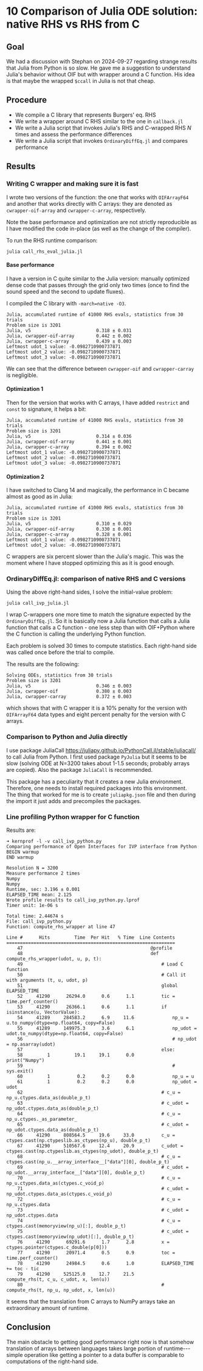 # 10 Comparison of Julia ODE solution: native RHS vs RHS from C

## Goal

We had a discussion with Stephan on 2024-09-27 regarding strange results
that Julia from Python is so slow.
He gave me a suggestion to understand Julia's behavior without OIF but
with wrapper around a C function.
His idea is that maybe the wrapped `$ccall` in Julia is not that cheap.


## Procedure

- We compile a C library that represents Burgers' eq. RHS
- We write a wrapper around C RHS similar to the one in `callback.jl`
- We write a Julia script that invokes Julia's RHS and C-wrapped RHS $N$ times
  and assess the performance differences
- We write a Julia script that invokes `OrdinaryDiffEq.jl` and compares
  performance


## Results

### Writing C wrapper and making sure it is fast

I wrote two versions of the function: the one that works with `OIFArrayF64`
and another that works directly with C arrays:
they are denoted as `cwrapper-oif-array` and `cwrapper-c-array`, respectively.

Note the base performance and optimization are not strictly reproducible
as I have modified the code in-place (as well as the change of the compiler).

To run the RHS runtime comparison:
```
julia call_rhs_eval_julia.jl
```

#### Base performance

I have a version in C quite similar to the Julia version:
manually optimized dense code that passes through the grid only two times
(once to find the sound speed and the second to update fluxes).

I compiled the C library with `-march=native -O3`.
```
Julia, accumulated runtime of 41000 RHS evals, statistics from 30 trials
Problem size is 3201
Julia, v5                        0.318 ± 0.031
Julia, cwrapper-oif-array        0.442 ± 0.002
Julia, cwrapper-c-array          0.439 ± 0.003
Leftmost udot_1 value: -0.0982710900737871
Leftmost udot_2 value: -0.0982710900737871
Leftmost udot_3 value: -0.0982710900737871
```
We can see that the difference between `cwrapper-oif` and `cwrapper-carray` is
negligible.

#### Optimization 1

Then for the version that works with C arrays, I have added `restrict`
and `const` to signature, it helps a bit:
```
Julia, accumulated runtime of 41000 RHS evals, statistics from 30 trials
Problem size is 3201
Julia, v5                        0.314 ± 0.036
Julia, cwrapper-oif-array        0.441 ± 0.001
Julia, cwrapper-c-array          0.394 ± 0.002
Leftmost udot_1 value: -0.0982710900737871
Leftmost udot_2 value: -0.0982710900737871
Leftmost udot_3 value: -0.0982710900737871
```

#### Optimization 2

I have switched to Clang 14 and magically, the performance in C became
almost as good as in Julia:
```
Julia, accumulated runtime of 41000 RHS evals, statistics from 30 trials
Problem size is 3201
Julia, v5                        0.310 ± 0.029
Julia, cwrapper-oif-array        0.330 ± 0.001
Julia, cwrapper-c-array          0.328 ± 0.001
Leftmost udot_1 value: -0.0982710900737871
Leftmost udot_2 value: -0.0982710900737871
```

C wrappers are six percent slower than the Julia's magic.
This was the moment where I have stopped optimizing this as it is good enough.

### OrdinaryDiffEq.jl: comparison of native RHS and C versions

Using the above right-hand sides, I solve the initial-value problem:
```
julia call_ivp_julia.jl
```

I wrap C-wrappers one more time to match the signature expected by the
`OrdinaryDiffEq.jl`.
So it is basically now a Julia function that calls a Julia function that calls
a C function - one less step than with OIF+Python where the C function
is calling the underlying Python function.

Each problem is solved 30 times to compute statistics.
Each right-hand side was called once before the trial to compile.

The results are the following:
```
Solving ODEs, statistics from 30 trials
Problem size is 3201
Julia, v5                        0.346 ± 0.003
Julia, cwrapper-oif              0.380 ± 0.003
Julia, cwrapper-carray           0.372 ± 0.003
```
which shows that with C wrapper it is a 10% penalty for the version
with `OIFArrayF64` data types and eight percent penalty for the version
with C arrays.


### Comparison to Python and Julia directly

I use package JuliaCall https://juliapy.github.io/PythonCall.jl/stable/juliacall/
to call Julia from Python.
I first used package `PyJulia` but it seems to be slow (solving ODE at N=3200
takes about 1-1.5 seconds; probably arrays are copied).
Also the package `JuliaCall` is recommended.

This package has a peculiarity that it creates a new Julia environment.
Therefore, one needs to install required packages into this environment.
The thing that worked for me is to create `juliapkg.json` file and then
during the import it just adds and precompiles the packages.


### Line profiling Python wrapper for C function

Results are:
```
➜ kernprof -l -v call_ivp_python.py
Comparing performance of Open Interfaces for IVP interface from Python
BEGIN warmup
END warmup

Resolution N = 3200
Measure performance 2 times
Numpy
Numpy
Runtime, sec: 3.196 ± 0.001
ELAPSED_TIME mean: 2.125
Wrote profile results to call_ivp_python.py.lprof
Timer unit: 1e-06 s

Total time: 2.44674 s
File: call_ivp_python.py
Function: compute_rhs_wrapper at line 47

Line #      Hits         Time  Per Hit   % Time  Line Contents
==============================================================
    47                                               @profile
    48                                               def compute_rhs_wrapper(udot, u, p, t):
    49                                                   # Load C function
    50                                                   # Call it with arguments (t, u, udot, p)
    51                                                   global ELAPSED_TIME
    52     41290      26294.0      0.6      1.1          tic = time.perf_counter()
    53     41290      26366.1      0.6      1.1          if isinstance(u, VectorValue):
    54     41289     284583.2      6.9     11.6              np_u = u.to_numpy(dtype=np.float64, copy=False)
    55     41289     149975.3      3.6      6.1              np_udot = udot.to_numpy(dtype=np.float64, copy=False)
    56                                                       # np_udot = np.asarray(udot)
    57                                                   else:
    58         1         19.1     19.1      0.0              print("Numpy")
    59                                                       # sys.exit()
    60         1          0.2      0.2      0.0              np_u = u
    61         1          0.2      0.2      0.0              np_udot = udot
    62                                                   # c_u = np_u.ctypes.data_as(double_p_t)
    63                                                   # c_udot = np_udot.ctypes.data_as(double_p_t)
    64                                                   # c_u = np_u.ctypes._as_parameter_
    65                                                   # c_udot = np_udot.ctypes.data_as(double_p_t)
    66     41290     808564.5     19.6     33.0          c_u = ctypes.cast(np.ctypeslib.as_ctypes(np_u), double_p_t)
    67     41290     510567.6     12.4     20.9          c_udot = ctypes.cast(np.ctypeslib.as_ctypes(np_udot), double_p_t)
    68                                                   # c_u = ctypes.cast(np_u.__array_interface__["data"][0], double_p_t)
    69                                                   # c_udot = np_udot.__array_interface__["data"][0], double_p_t)
    70                                                   # c_u = np_u.ctypes.data_as(ctypes.c_void_p)
    71                                                   # c_udot = np_udot.ctypes.data_as(ctypes.c_void_p)
    72                                                   # c_u = np_u.ctypes.data
    73                                                   # c_udot = np_udot.ctypes.data
    74                                                   # c_u = ctypes.cast(memoryview(np_u)[:], double_p_t)
    75                                                   # c_udot = ctypes.cast(memoryview(np_udot)[:], double_p_t)
    76     41290      69291.6      1.7      2.8          x = ctypes.pointer(ctypes.c_double(p[0]))
    77     41290      20971.4      0.5      0.9          toc = time.perf_counter()
    78     41290      24984.5      0.6      1.0          ELAPSED_TIME += toc - tic
    79     41290     525125.0     12.7     21.5          compute_rhs(t, c_u, c_udot, x, len(u))
    80                                                   # compute_rhs(t, np_u, np_udot, x, len(u))
```

It seems that the translation from C arrays to NumPy arrays take an
extraordinary amount of runtime.


## Conclusion

The main obstacle to getting good performance right now is that somehow
translation of arrays between languages takes large portion of runtime---
simple operation like getting a pointer to a data buffer is comparable
to computations of the right-hand side.
